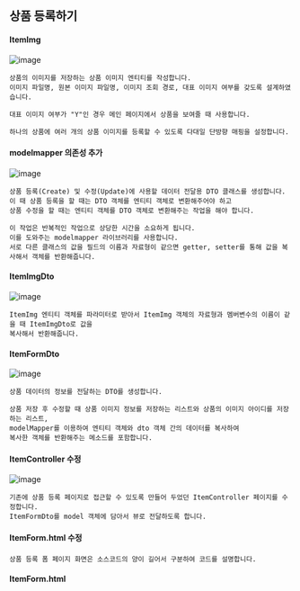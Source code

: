 ## 상품 등록하기
#### ItemImg
![image](https://github.com/mr-won/Shopping_Mall/assets/58906858/0bdc90b4-11c9-4fd9-8846-f7a6ad844c85)
```
상품의 이미지를 저장하는 상품 이미지 엔티티를 작성합니다.
이미지 파일명, 원본 이미지 파일명, 이미지 조회 경로, 대표 이미지 여부를 갖도록 설계하였습니다.

대표 이미지 여부가 "Y"인 경우 메인 페이지에서 상품을 보여줄 때 사용합니다.

하나의 상품에 여러 개의 상품 이미지를 등록할 수 있도록 다대일 단방향 매핑을 설정합니다.
```
#### modelmapper 의존성 추가
![image](https://github.com/mr-won/Shopping_Mall/assets/58906858/d10f3646-78b2-4e20-801d-8300696d7c0c)
```
상품 등록(Create) 및 수정(Update)에 사용할 데이터 전달용 DTO 클래스를 생성합니다.
이 때 상품 등록을 할 때는 DTO 객체를 엔티티 객체로 변환해주어야 하고
상품 수정을 할 때는 엔티티 객체를 DTO 객체로 변환해주는 작업을 해야 합니다.

이 작업은 반복적인 작업으로 상당한 시간을 소요하게 됩니다.
이를 도와주는 modelmapper 라이브러리를 사용합니다.
서로 다른 클래스의 값을 필드의 이름과 자료형이 같으면 getter, setter를 통해 값을 복사해서 객체를 반환해줍니다.
```
#### ItemImgDto
![image](https://github.com/mr-won/Shopping_Mall/assets/58906858/4c2e26e1-3603-449d-852d-76ae360530b1)
```
ItemImg 엔티티 객체를 파라미터로 받아서 ItemImg 객체의 자료형과 멤버변수의 이름이 같을 때 ItemImgDto로 값을
복사해서 반환해줍니다.
```
#### ItemFormDto
![image](https://github.com/mr-won/Shopping_Mall/assets/58906858/caabb33d-db99-4919-8b9d-70f9c7680dca)
```
상품 데이터의 정보를 전달하는 DTO를 생성합니다.

상품 저장 후 수정할 때 상품 이미지 정보를 저장하는 리스트와 상품의 이미지 아이디를 저장하는 리스트,
modelMapper를 이용하여 엔티티 객체와 dto 객체 간의 데이터를 복사하여
복사한 객체를 반환해주는 메소드를 포함합니다.
```
#### ItemController 수정
![image](https://github.com/mr-won/Shopping_Mall/assets/58906858/d5bc0f79-4498-4fdf-846c-03c7a79bfb2f)
```
기존에 상품 등록 페이지로 접근할 수 있도록 만들어 두었던 ItemController 페이지를 수정합니다.
ItemFormDto를 model 객체에 담아서 뷰로 전달하도록 합니다.
```
#### ItemForm.html 수정
```
상품 등록 폼 페이지 화면은 소스코드의 양이 길어서 구분하여 코드를 설명합니다.
```
#### ItemForm.html <script>
![image](https://github.com/mr-won/Shopping_Mall/assets/58906858/825530e0-a625-49a4-b94e-4817e8704e72)
```
상품 등록 시 실패 메시지르 받아서 상품 등록 페이지에 재진입 시 alert를 통해서 실패 사유를 보여줍니다.
파일 첨부 시 이미지 파일인지 검사를 합니다. 스크립트에서 검사를 한 번 하고, 서버에서 한 번 더 검사합니다.

서버쪽에서 말고 스크립트에서 검사하는 이유는 서버에 요청하고 클라이언트에 반환하는 등 리소스를 소모하기 때문입니다.
```
#### ItemForm.html <Form>
![image](https://github.com/mr-won/Shopping_Mall/assets/58906858/2752fd50-ca5e-46be-ab6b-10cc54407dfd)
```
파일을 전송할 때는 form 태그에 enctype(인코딩 타입)값으로 multipart/form-data를 입력합니다.
모든 문자를 인코딩하지않음을 명시합니다. 이 속성은 method의 속성값이 post인 경우에만 사용할 수 있습니다.
```
#### ItemForm.html <SellStatus>
![image](https://github.com/mr-won/Shopping_Mall/assets/58906858/4fd69642-b800-4f2c-a6bf-9f9f0ae9341b)
```
상품 판매 상태의 경우 판매 중과 품절 상태가 있습니다.
상품 주문이 많이 들어와서 재고가 없을 경우 주문 시 품절 상태로 변경
상품 등록만 먼저 해놓고 팔지 않을 경우에도 이용할 수 있습니다.
```
#### ItemForm.html <ItemImg>
![image](https://github.com/mr-won/Shopping_Mall/assets/58906858/9b67111f-3091-410e-8dc4-9a2d2e287df5)
```
상품 이미지의 경우 상품을 등록할 때와 상품을 저장할 때 2가지의 경우로 나눕니다.

상품 이미지 정보를 담고 있는 리스트가 비어 있다면 상품을 등록하는 경우입니다.

상품 이미지 정보를 담고 있는 리스트가 비어있지 않다면 상품을 수정하는 경우입니다.
```
#### ItemForm.html 이미지 수정
![image](https://github.com/mr-won/Shopping_Mall/assets/58906858/f1c5c125-d223-4cb6-b6bd-e3c26679f57f)
```
상품 이미지 정보를 담고 있는 리스트가 비어있지 않을 때 상품 아이디가 없는 경우(상품을 처음 등록할 경우)
저장 로직을 호출하는 버튼을 보여줍니다.

상품의 아이디가 있는 경우 수정 로직을 호출하는 버튼을 보여줍니다.
```
#### 상품 등록 페이지 구현
![image](https://github.com/mr-won/Shopping_Mall/assets/58906858/b1cbcc3a-1043-4d8c-b1b3-8e33bcd00a7b)
```
상품 등록 페이지를 구현하였습니다.

상품 판매 상태 말고도 상품 타임 세일 등의 기능을 추가하면 상품 구매자의 구매 욕구를 더 증가하도록 하는 등의
기능을 추가할 수 있을 것 같습니다.

상품 상세 이미지 중 대표 이미지등을 관리할 수 있습니다.
```
#### application.properties 설정 추가하기
![image](https://github.com/mr-won/Shopping_Mall/assets/58906858/d8fa9d12-708a-4d71-9a64-91e60a6ce4fe)
```
상품 이미지 경로와 리소스 업로드 경로 프로퍼티를 추가합니다.
```
#### WebMvcConfig 
![image](https://github.com/mr-won/Shopping_Mall/assets/58906858/4175f411-354e-4392-964a-1b10fb20ee64)
```
WebMvcConfigurer 인터페이스를 구현한 WebMvcConfig 파일을 작성합니다.
addResourceHandlers 메소드를 통해서 자신의 로컬 컴퓨터에 업로드한 파일을 찾을 위치를 설정합니다.
```
#### FileService
![image](https://github.com/mr-won/Shopping_Mall/assets/58906858/0f3fd38e-6092-45b4-8e0c-3d75055feb0f)
```
파일을 처리하는 FileService 클래스를 작성합니다.
파일을 업로드하는 메소드와 삭제하는 메소드를 작성하였습니다.

파일을 업로드하는 메소드에서는 서로 다른 객체에 이름을 부여하는 uuid와 확장자를 합쳐서 새로운 파일이름을 만들고
그 파일이름으로 파일경로를 생성한 후 생성자로 넘겨줘서 파일 출력 스트림을 생성합니다.

파일을 삭제하는 메소드에서는 파일이 저장된 경로를 이용하여 파일 객체를 생성한 후 객체의 존재여부에 따라 삭제를 합니다.
```
#### ItemImgRepository
![image](https://github.com/mr-won/Shopping_Mall/assets/58906858/f0df238f-4df7-4492-981d-2997490a6f3f)
```
상품 이미지 정보를 저장하는 ItemImgRepository 인터페이스를 작성합니다.
```
#### ItemImgService
![image](https://github.com/mr-won/Shopping_Mall/assets/58906858/ab403154-6050-4528-9765-aa7664a510eb)
```
상품 이미지를 업로드하고, 상품 이미지 정보를 저장하는 ItemImgService 클래스를 작성합니다.
```
#### ItemService
![image](https://github.com/mr-won/Shopping_Mall/assets/58906858/aee818fb-10a4-4e96-aa95-c6ecabb44336)
```
상품을 등록하는 ItemService 클래스를 작성합니다.

상품 등록 폼으로부터 입력 받은 데이터로 item 객체를 생성합니다.
상품 데이터를 저장한 후 첫 번째 이미지일 경우 상품 이미지 여부 값을 Y로하고 나머지는 N으로 합니다.
상품의 이미지 정보를 저장합니다.
```
#### ItemController
![image](https://github.com/mr-won/Shopping_Mall/assets/58906858/8de8d890-02fd-4ff0-908c-a44a4dd5800b)
```
상품을 등록하는 url을 ItemController 클래스에 추가합니다.

상품 등록시 필수값(첫 번째 상품이미지)가 없다면 다시 상품 등록 페이지로 전환합니다.
상품 저장 로직을 호출합니다. 상품이 정상적으로 등록되었다면 메인 페이지로 이동합니다.
```
#### 상품 등록 테스트 데이터 입력
![image](https://github.com/mr-won/Shopping_Mall/assets/58906858/e6379185-f693-4ce5-9bb7-10988701902c)
#### 상품 등록 테스트 입력 후 메인 화면 이동
![image](https://github.com/mr-won/Shopping_Mall/assets/58906858/7e046eb6-5356-4fc6-a956-ff26ecb96e9c)
```
저장 버튼을 눌렀을 때 상품이 정상적으로 저장되었다면 다음과 같이 메인페이지로 이동합니다.
```
#### 상품 등록 후 이미지 저장 결과
![image](https://github.com/mr-won/Shopping_Mall/assets/58906858/5426d941-ef23-43f9-96df-c0739b7f2e63)
```
파일 업로드 경로인 C:/shop/item 경로에 업로드한 청바지 사진과 스웨터 사진이 올라온 것을 확인할 수 있습니다.
```
## 상품 수정하기
#### ItemService
![image](https://github.com/mr-won/Shopping_Mall/assets/58906858/aa2175ae-ae4b-4a1d-929b-e4dfbbbfc0d3)
```
등록된 상품을 불러오는 getItemDtl 메소드를 ItemService 클래스에 추가합니다.
상품 데이털르 읽어오는 트랜잭션에 읽기 전용을 설정하여 JPA가 변경감지를 수행하지 않도록 합니다.
상품의 이미지를 조회하고 조회한 ItemImg 엔티티를 ItemImgDto 객체로 만들어서 리스트에 추가합니다.
상품의 아이디를 통해서 상품 엔티티를 조회합니다.
```
#### ItemController
![image](https://github.com/mr-won/Shopping_Mall/assets/58906858/01d2592b-6ba7-40ef-9b1f-24adb7c9e78b)
```
조회한 상품 데이터를 모델에 담아서 뷰로 전달합니다.
저장한 상품을 상품의 아이디를 이용해서 조회할 수 있습니다.
```
#### 상품 수정 페이지
![image](https://github.com/mr-won/Shopping_Mall/assets/58906858/033b7d3a-2145-4ce5-bc67-bb36d2eeda47)
```
http://localhost:8000/admin/item/상품아이디를 입력해보겠습니다.
상품아이디로 조회되는 상품이 없을 경우에는 상품 등록페이지로 이동하고
상품아디디로 조회되는 상품이 있을 경우에는 등록한 상품이 정상적으로 보이는 것을 확인할 수 있습니다.
```
#### ItemImgService
![image](https://github.com/mr-won/Shopping_Mall/assets/58906858/26454ebb-77e7-4f31-997d-fc270aec5a8d)
```
상품 이미지 수정하는 updateItemImg 메소드를 작성합니다.
상품 이미지를 수정할 때는 변경감지 기능을 사용합니다.
기존 등록한 이미지 파일을 삭제하고 업데이트한 이미지로 업로드합니다.
변경된 상품이미지 정보를 세팅합니다. savedItemImg는 영속 상태이므로 데이터를 변경하는 것만으로도
변경 감지 기능이 동작하여 트랜잭션이 끝날 때 update 쿼리가 실행됩니다.
```
#### Item
![image](https://github.com/mr-won/Shopping_Mall/assets/58906858/2662a1a2-e6c2-456c-b10d-b0e72dcb06bc)
```
Item 상품 엔티티에 상품을 업데이트하는 로직을 구현합니다.
엔티티 클래스에 비즈니스 로직을 추가하여 객체지향적(코드 재활용 목적)으로 코딩할 수 있습니다.
```
#### ItemService
![image](https://github.com/mr-won/Shopping_Mall/assets/58906858/b940262a-14ed-4aa9-8921-1de6c6ec3226)
```
상품을 업데이트할 때도 변경감지 기능을 사용합니다.
상품등록할 때 전달받은 상품아이디로 상품엔티티를 조회한 후 상품 등록화면에서 입력받은 데이터로 상품 엔티티를 업데이트합니다.
상품이미지 아이디를 조회하고 상품이미지를 업데이트합니다.(변경감지기능 updateItemImg)
```
#### ItemController
![image](https://github.com/mr-won/Shopping_Mall/assets/58906858/3564cc91-5afe-4235-a932-8fc0664f1509)
```
상품을 수정하는 url을 itemController 클래스에 추가합니다. 상품을 등록할 때 추가했던 코드와 비슷합니다.
```
#### 상품 수정 테스트
![image](https://github.com/mr-won/Shopping_Mall/assets/58906858/9f6e1061-0e04-4917-a48b-0820f08f0904)
```
새로운 테스트 상품을 등록합니다.
```
![image](https://github.com/mr-won/Shopping_Mall/assets/58906858/286cdc92-7e71-43b5-93be-c10fe2e681ab)
```
새로운 테스트 상품의 상품아이디를 확인하고 item_id = 352입니다. http://localhost:8000/admin/item/352 경로로 접속합니다.
```
![image](https://github.com/mr-won/Shopping_Mall/assets/58906858/0a71d902-d9dc-40fb-a02a-a7883af62f43)
```
해당 상품의 수정 페이지로 이동하게 되고 판매 상태를 품절, 가격을 20000, 재고를 200, 상품 상세 내용을 상품 수정 테스트,
상품의 이미지를 청바지에서 스웨터로 수정해보겠습니다.
```
![image](https://github.com/mr-won/Shopping_Mall/assets/58906858/d9ed4c25-8932-4459-a73f-1a1d87ce40c1)
```
기존에 올린 이미지 파일은 삭제되고 신규로 업로드한 이미지가 스웨터로 변경되고 메인화면으로 이동된 것으로 보아
상품 수정이 정상적으로 이루어진 것을 확인할 수 있습니다.
```
## 상품 관리하기
```
상품을 조회하는 조건(상품 등록일, 판매 상태, 상품명 또는 상품 등록자 아이디)를 설정 후 페이징 기능을 통해
일정 개수의 상품만 불러오며, 선택한 상품 상세 페이지로 이동할 수 있는 기능까지를 Querydsl을 이용하여 구현합니다.
```
#### 추가된 엔티티들의 Qdomain 생성
![image](https://github.com/mr-won/Shopping_Mall/assets/58906858/611d487c-85b9-4507-b1e2-46e7e6a04992)
```
maven compile을 실행하여 지금까지 작성한 엔티티 클래스들의 Qdomain 클래스를 생성합니다.
```
#### ItemSearchDto
![image](https://github.com/mr-won/Shopping_Mall/assets/58906858/9351f7a4-d7fa-41f3-b1b3-254e23579087)
```
상품 데이터 조회 시 상품 조회 조건을 가지고 있는 ItemSearchDto 클래스를 생성합니다.
```
#### Querydsl + Spring Data Jpa
```
Querydsl을 Spring Data Jpa와 함께 사용하기 위해서는 3단계의 과정으로 사용자 정의 리포지토리를 정의해야 합니다.
1. 사용자 정의 인터페이스 작성
2. 사용자 정의 인터페이스 구현
3. Spring Data Jpa 리포지토리에서 사용자 정의 인터페이스 상속
```
#### ItemRepositoryCustom
![image](https://github.com/mr-won/Shopping_Mall/assets/58906858/dd172dc1-f3fc-4077-9c46-4a032d6c3fd6)  
```
사용자 정의 인터페이스를 작성합니다.
Page<Item> 객체를 반환하는 getAdminItemPage 메소드를 작성합니다.
파라미터로 상품 조회 조건을 가지고 있는 itemSearchDto 객체와 페이징 정보를 담고 있는 pageable 객체를 받습니다.
```
#### ItemRepositoryCustomImpl
```
ItemRepositoryCustom 인터페이스를 구현하는 ItemRepositoryCustomImpl 클래스를 작성합니다.
BooleanExpression을 반환하는 메소드를 만들고 해당 조건들을 queryFactory의 where절에 사용합니다.
```
![image](https://github.com/mr-won/Shopping_Mall/assets/58906858/547d507a-f1e3-4fcf-b512-98d5a95e90da)
```
상품 판매 상태에 따른 상품 조회 조건입니다.
```
![image](https://github.com/mr-won/Shopping_Mall/assets/58906858/6f76cb49-a1fc-4ef7-bd65-eaad393208da)
```
searchDateType의 값에 따라서 dateTime의 값을 이전 시간의 값으로 세팅 후 해당 시간 이후 등록된 상품만 조회합니다.
```
![image](https://github.com/mr-won/Shopping_Mall/assets/58906858/b6332a4c-47c0-4ec8-a782-9464ad6dc9b2)
```
searchBy의 값에 따라서 상품명에 검색어를 포함하고 있는 상품 또는 상품 생성자의 아이디에 검색어를 포함하고 있는 상품을
조회하도록 합니다.
```
![image](https://github.com/mr-won/Shopping_Mall/assets/58906858/ca392efb-d7ca-464a-803f-c41cbc2c5b16)
```
getAdminItemPage 메소드를 오버라이딩하여 구현합니다. 조회한 데이터를 Page클래스의 구현체 PageImpl 객체로 반환합니다.
```
#### ItemRepository 수정
![image](https://github.com/mr-won/Shopping_Mall/assets/58906858/87490afe-8036-4152-a237-4f107efb0c89)
```
ItemRepository 인터페이스에서 ItemRepositoryCustom 인터페이스를 상속합니다.
상품 관리 페이지 목록을 불러오는 getAdminItemPage 메소드를 사용할 수 있습니다.
```
#### ItemService 수정
![image](https://github.com/mr-won/Shopping_Mall/assets/58906858/02dbfcf4-d36f-4140-8491-28a8c5b60a94)
```
ItemService 클래스에 상품 조회 조건과 페이징 정보를 파라미터로 받아서 상품 데이터를 조회하는 getAdminItemPage() 메소드를
추가합니다.
```
#### ItemController 수정
![image](https://github.com/mr-won/Shopping_Mall/assets/58906858/75a7eaca-e915-4337-8e6f-1ab24cd57de4)
```
ItemContoller 클래스에 상품 관리 화면 이동 및 조회한 상품 데이터를 화면에 전달하는 로직을 구현하였습니다.
한 페이지당 총 3개의 상품만 보여주도록 하였습니다.
```
#### itemMng.html script
![image](https://github.com/mr-won/Shopping_Mall/assets/58906858/3bccbf89-5094-4934-87ea-d06c1e81cf1b)
```
itemMng html의 스크립트 쪽 코드입니다.
상품 검색을 할 때 주의해야 할 점은 검색 버튼을 클릭할 때 조회할 페이지 번호를 0으로 설정해서 조회해야 한다는 점입니다.
그래야 현재 조회 조건으로 상품 데이터를 0페이지부터 조회합니다.
```
#### itemMng.html Table
![image](https://github.com/mr-won/Shopping_Mall/assets/58906858/e6699013-abc3-49b8-acae-d343c2eda8a4)
```
Table 영역에서는 조회한 상품 데이터를 그려줍니다.
```
#### itemMng.html 하단의 페이지 번호
![image](https://github.com/mr-won/Shopping_Mall/assets/58906858/6e626a5e-2ad6-418a-ba7e-f3085b822b4a)
```
첫 번째 페이지면 previous버튼을 눌렀을 때 disabled으로 선택 불가능하도록 합니다.
previous 버튼 클릭 시 현재 페이지에서 이전 페이지로 이동하도록 page 함수를 호출합니다.

마지막 페이지면 next 버튼을 눌렀을 때 disabled으로 선택 불가능하도록 합니다.
next 버튼 클릭 시 현재 페이지에서 다음 페이지로 이동하도록 page 함수를 호출합니다.
```
#### 상품 관리 화면 구현
![image](https://github.com/mr-won/Shopping_Mall/assets/58906858/208a44d9-2b72-4889-aa9c-131bb76b8747)
```
상품 관리 메뉴를 클릭하면 상품 관리 화면을 볼 수 있습니다. 하단의 상품 조회 조건을 여러 가지 선택 후 검색해보면
해당 조건에 맞는 상품들만 출력되는 것을 볼 수 있습니다.
```
#### attempt to recreate a file for type 빌드 오류 해결방법
![image](https://github.com/mr-won/Shopping_Mall/assets/58906858/9f16fb9e-d7b6-4f61-a30e-5d07e60bf0d0)
```
엔티티로 Qdomain 클래스를 생성할 때 파일이 이미 존재하고 있기 때문에 발생하는 오류로
target/generated-sources 파일을 통째로 삭제한 후 빌드하면 오류가 해결된다.
```
## 메인 화면
```
상품 메인 화면 역시 등록 화면과 마찬가지로 Querydsl을 사용하여 상품명으로 검색이 가능하도록 구현하였습니다.
Querydsl 대신 QueryProjection을 사용하여 상품 조회 시 Item 객체로 값을 받은 후 dto 클래스로 변환하는 과정없이
바로 dto 객체를 뽑아냈습니다.
```
#### MainItemDto
![image](https://github.com/mr-won/Shopping_Mall/assets/58906858/4b989657-5cbe-4f83-9d90-20422bcb0844)
```
메인 페이지에서 상품을 보여줄 때 사용할 MainItemDto 클래스를 생성합니다.
```
#### QMainItemDto
![image](https://github.com/mr-won/Shopping_Mall/assets/58906858/5127994c-c46e-4c70-9754-2c034205199e)
```
QueryProjection을 사용하기 위해 maven compile을 하여 QDto 파일을 생성합니다.
```
#### ItemRepositoryCustom에 인터페이스 추가 작성
![image](https://github.com/mr-won/Shopping_Mall/assets/58906858/3aad2660-bb52-49b3-959a-bc688174a92d)
```
ItemRepository에 메인 페이지에 보여줄 상품 리스트를 가져오는 getMainItemPage 메소드를 생성합니다.
```
#### ItemRepositoryCustomImpl에 메소드 구현
![image](https://github.com/mr-won/Shopping_Mall/assets/58906858/d20d144a-cb14-45ba-9b23-cce0d2c97e77)
![image](https://github.com/mr-won/Shopping_Mall/assets/58906858/73669cdb-064f-4fdc-bb53-e854699d04af)
![image](https://github.com/mr-won/Shopping_Mall/assets/58906858/d3f25201-e208-418b-a23a-4fc1eb908c08)
```
getMainItemPage() 메소드를 ItemRepositoryCustomImpl 클래스에 구현합니다.
```
#### ItemService
![image](https://github.com/mr-won/Shopping_Mall/assets/58906858/4909aa74-fd10-4eab-ab63-4ab5ae8dacfa)
```
메인 페이지에 보여줄 상품 데이터를 조회하는 getMainItemPage 메소드를 ItemService 클래스에 추가합니다.
```
#### MainController 수정
![image](https://github.com/mr-won/Shopping_Mall/assets/58906858/20e1b23e-94b2-4135-bd1d-806dbb89ee15)
```
메인 페이지에 상품 데이터를 보여주기 위해서 기존에 작성한 MainController를 수정합니다.
```
#### Main.html 수정
```
상단에 쇼핑몰 배너 이미지와 검색창, 조회한 메인 아이템 상품들을 카드형태로 보여줍니다.
```
#### 메인 페이지 구현
![image](https://github.com/mr-won/Shopping_Mall/assets/58906858/020b00a3-c1fd-4a3a-988e-498ac51442ef)
```
상품 등록 페이지에서 등록한 상품들을 카드의 형태로 볼 수 있습니다.
```
## 상품 상세 페이지
```
상품 상세 페이지에서는 주문 및 장바구니 추가 기능을 제공합니다.
현재는 상품 데이터를 보여주는 기능만 구현하였습니다.
```
#### ItemController
![image](https://github.com/mr-won/Shopping_Mall/assets/58906858/656886ba-4741-4649-ae4e-222b1a72262c)
```
상품 상세 페이지로 이동할 수 있도록 ItemController 클래스에 코드를 추가합니다.
기존에 상품 수정 페이지 구현에서 미리 만들어 둔 상품을 가지고 오는 로직을 똑같이 사용합니다.

메인 페이지에서 상품 데이터 카드에 /item/{itemId}로 이동할 수 있는 하이퍼링크를 걸어놨습니다.
상품을 클릭하면 /item/{itemId}로 이동합니다.
```
#### itemDtl.html
```
상품 상세 페이지를 만듭니다. 상세페이지에서는 상품 데이터를 출력합니다.
크게 달라진 것은 없고 현재 주문할 수량과 상품 한 개당 가격을 곱해서 결제 금액을 구해줍니다.
등록 된 상품 이미지를 반복 구문을 통해서 보여주고 있습니다.
```
#### 상품 상세 페이지 구현
![image](https://github.com/mr-won/Shopping_Mall/assets/58906858/654af1f5-c21c-433a-837a-fe5e8257b124)






